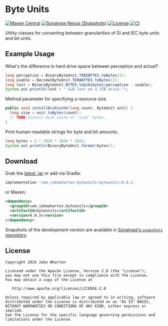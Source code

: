 Byte Units
==========

[![Maven Central](https://img.shields.io/maven-central/v/com.jakewharton.byteunits/byteunits?label=%20&color=success)](https://central.sonatype.com/artifact/com.jakewharton.byteunits/byteunits)
[![Sonatype Nexus (Snapshots)](https://img.shields.io/nexus/s/com.jakewharton.byteunits/byteunits?label=%20&color=lightgrey&server=https%3A%2F%2Foss.sonatype.org%2F)](https://oss.sonatype.org/content/repositories/snapshots/com/jakewharton/byteunits/byteunits/)
[![License](https://img.shields.io/github/license/JakeWharton/byteunits)](LICENSE.txt)
[![CI](https://github.com/JakeWharton/byteunits/actions/workflows/build.yaml/badge.svg?branch=master&event=push)](https://github.com/JakeWharton/byteunits/actions/workflows/build.yaml?query=event:push+branch:master)

Utility classes for converting between granularities of SI and IEC byte units
and bit units.



Example Usage
-------------

What's the difference in hard drive space between perception and actual?
```java
long perception = BinaryByteUnit.TEBIBYTES.toBytes(2);
long usable = DecimalByteUnit.TERABYTES.toBytes(2);
long lost = BinaryByteUnit.BYTES.toGibibytes(perception - usable);
System.out.println(lost + " GiB lost on a 2TB drive.");
```

Method parameter for specifying a resource size.
```java
public void installDiskCache(long count, ByteUnit unit) {
  long size = unit.toBytes(count);
  // TODO Install disk cache of 'size' bytes.
}
```

Print human-readable strings for byte and bit amounts.
```java
long bytes = 2 * 1024 * 1024 * 1024;
System.out.println(BinaryByteUnit.format(bytes));
```



Download
--------

Grab the [latest .jar][1] or add via Gradle:
```groovy
implementation 'com.jakewharton.byteunits:byteunits:0.9.1'
```
or Maven:
```xml
<dependency>
  <groupId>com.jakewharton.byteunits</groupId>
  <artifactId>byteunits</artifactId>
  <version>0.9.1</version>
</dependency>
```

Snapshots of the development version are available in [Sonatype's `snapshots` repository][snap].



License
-------

    Copyright 2014 Jake Wharton

    Licensed under the Apache License, Version 2.0 (the "License");
    you may not use this file except in compliance with the License.
    You may obtain a copy of the License at

       http://www.apache.org/licenses/LICENSE-2.0

    Unless required by applicable law or agreed to in writing, software
    distributed under the License is distributed on an "AS IS" BASIS,
    WITHOUT WARRANTIES OR CONDITIONS OF ANY KIND, either express or implied.
    See the License for the specific language governing permissions and
    limitations under the License.




 [1]: https://search.maven.org/remote_content?g=com.jakewharton.byteunits&a=byteunits&v=LATEST
 [snap]: https://oss.sonatype.org/content/repositories/snapshots/
